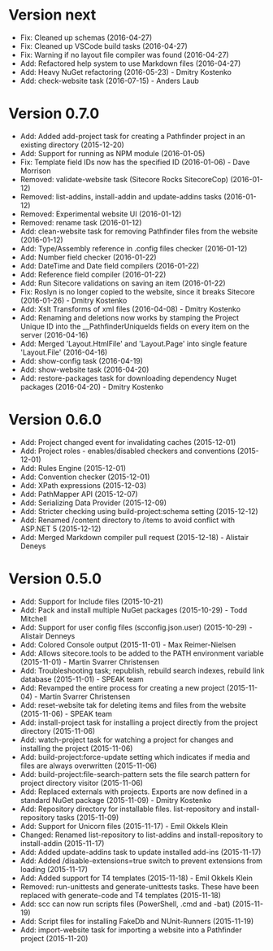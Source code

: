 Version next
============
* Fix: Cleaned up schemas (2016-04-27)
* Fix: Cleaned up VSCode build tasks (2016-04-27)
* Fix: Warning if no layout file compiler was found (2016-04-27)
* Add: Refactored help system to use Markdown files (2016-04-27)
* Add: Heavy NuGet refactoring (2016-05-23) - Dmitry Kostenko
* Add: check-website task (2016-07-15) - Anders Laub

Version 0.7.0
============
* Add: Added add-project task for creating a Pathfinder project in an existing directory (2015-12-20)
* Add: Support for running as NPM module (2016-01-05)
* Fix: Template field IDs now has the specified ID (2016-01-06) - Dave Morrison
* Removed: validate-website task (Sitecore Rocks SitecoreCop) (2016-01-12)
* Removed: list-addins, install-addin and update-addins tasks (2016-01-12)
* Removed: Experimental website UI (2016-01-12)
* Removed: rename task (2016-01-12)
* Add: clean-website task for removing Pathfinder files from the website (2016-01-12)
* Add: Type/Assembly reference in .config files checker (2016-01-12)
* Add: Number field checker (2016-01-22)
* Add: DateTime and Date field compilers (2016-01-22)
* Add: Reference field compiler (2016-01-22)
* Add: Run Sitecore validations on saving an item (2016-01-22)
* Fix: Roslyn is no longer copied to the website, since it breaks Sitecore (2016-01-26) - Dmitry Kostenko
* Add: Xslt Transforms of xml files (2016-04-08) - Dmitry Kostenko
* Add: Renaming and deletions now works by stamping the Project Unique ID into the __PathfinderUniqueIds fields on every item on the server (2016-04-16)
* Add: Merged 'Layout.HtmlFile' and 'Layout.Page' into single feature 'Layout.File' (2016-04-16)
* Add: show-config task (2016-04-19)
* Add: show-website task (2016-04-20)
* Add: restore-packages task for downloading dependency Nuget packages (2016-04-20) - Dmitry Kostenko

Version 0.6.0
=============
* Add: Project changed event for invalidating caches (2015-12-01)
* Add: Project roles - enables/disabled checkers and conventions (2015-12-01)
* Add: Rules Engine (2015-12-01)
* Add: Convention checker (2015-12-01)
* Add: XPath expressions (2015-12-03)
* Add: PathMapper API (2015-12-07)
* Add: Serializing Data Provider (2015-12-09)
* Add: Stricter checking using build-project:schema setting (2015-12-12)
* Add: Renamed /content directory to /items to avoid conflict with ASP.NET 5 (2015-12-12)
* Add: Merged Markdown compiler pull request (2015-12-18) - Alistair Deneys

Version 0.5.0
=============
* Add: Support for Include files (2015-10-21)
* Add: Pack and install multiple NuGet packages (2015-10-29) - Todd Mitchell
* Add: Support for user config files (scconfig.json.user) (2015-10-29) - Alistair Denneys
* Add: Colored Console output (2015-11-01) - Max Reimer-Nielsen
* Add: Allows sitecore.tools to be added to the PATH environment variable (2015-11-01) - Martin Svarrer Christensen
* Add: Troubleshooting task; republish, rebuild search indexes, rebuild link database (2015-11-01) - SPEAK team
* Add: Revamped the entire process for creating a new project (2015-11-04) - Martin Svarrer Christensen
* Add: reset-website tak for deleting items and files from the website (2015-11-06) - SPEAK team
* Add: install-project task for installing a project directly from the project directory (2015-11-06)
* Add: watch-project task for watching a project for changes and installing the project (2015-11-06)
* Add: build-project:force-update setting which indicates if media and files are always overwritten (2015-11-06)
* Add: build-project:file-search-pattern sets the file search pattern for project directory visitor (2015-11-06)
* Add: Replaced externals with projects. Exports are now defined in a standard NuGet package (2015-11-09) - Dmitry Kostenko
* Add: Repository directory for installable files. list-repository and install-repository tasks (2015-11-09)
* Add: Support for Unicorn files (2015-11-17) - Emil Okkels Klein
* Changed: Renamed list-repository to list-addins and install-repository to install-addin (2015-11-17)
* Add: Added update-addins task to update installed add-ins (2015-11-17)
* Add: Added /disable-extensions=true switch to prevent extensions from loading (2015-11-17)
* Add: Added support for T4 templates (2015-11-18) - Emil Okkels Klein
* Removed: run-unittests and generate-unittests tasks. These have been replaced with generate-code and T4 templates (2015-11-18)
* Add: scc can now run scripts files (PowerShell, .cmd and -bat) (2015-11-19)
* Add: Script files for installing FakeDb and NUnit-Runners (2015-11-19)
* Add: import-website task for importing a website into a Pathfinder project (2015-11-20)

